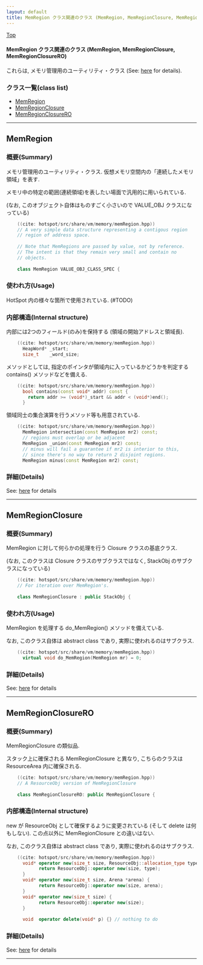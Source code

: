 ```yaml
---
layout: default
title: MemRegion クラス関連のクラス (MemRegion, MemRegionClosure, MemRegionClosureRO)
---
```

[Top](../index.html)

#### MemRegion クラス関連のクラス (MemRegion, MemRegionClosure, MemRegionClosureRO)

これらは, メモリ管理用のユーティリティ・クラス (See: [here](no3718kvd.html) for details).


### クラス一覧(class list)

  * [MemRegion](#no9mPvmCw3)
  * [MemRegionClosure](#nodmhU2liL)
  * [MemRegionClosureRO](#no4r61xvor)


---
## <a name="no9mPvmCw3" id="no9mPvmCw3">MemRegion</a>

### 概要(Summary)
メモリ管理用のユーティリティ・クラス.
仮想メモリ空間内の「連続したメモリ領域」を表す.

メモリ中の特定の範囲(連続領域)を表したい場面で汎用的に用いられている.

(なお, このオブジェクト自体はものすごく小さいので VALUE_OBJ クラスになっている)

```cpp
    ((cite: hotspot/src/share/vm/memory/memRegion.hpp))
    // A very simple data structure representing a contigous region
    // region of address space.
    
    // Note that MemRegions are passed by value, not by reference.
    // The intent is that they remain very small and contain no
    // objects.
    
    class MemRegion VALUE_OBJ_CLASS_SPEC {
```

### 使われ方(Usage)
HotSpot 内の様々な箇所で使用されている. (#TODO)

### 内部構造(Internal structure)
内部には2つのフィールド(のみ)を保持する (領域の開始アドレスと領域長).

```cpp
    ((cite: hotspot/src/share/vm/memory/memRegion.hpp))
      HeapWord* _start;
      size_t    _word_size;
```

メソッドとしては,
指定のポインタが領域内に入っているかどうかを判定する contains() メソッドなどを備える.

```cpp
    ((cite: hotspot/src/share/vm/memory/memRegion.hpp))
      bool contains(const void* addr) const {
        return addr >= (void*)_start && addr < (void*)end();
      }
```

領域同士の集合演算を行うメソッド等も用意されている.

```cpp
    ((cite: hotspot/src/share/vm/memory/memRegion.hpp))
      MemRegion intersection(const MemRegion mr2) const;
      // regions must overlap or be adjacent
      MemRegion _union(const MemRegion mr2) const;
      // minus will fail a guarantee if mr2 is interior to this,
      // since there's no way to return 2 disjoint regions.
      MemRegion minus(const MemRegion mr2) const;
```




### 詳細(Details)
See: [here](../doxygen/classMemRegion.html) for details

---
## <a name="nodmhU2liL" id="nodmhU2liL">MemRegionClosure</a>

### 概要(Summary)
MemRegion に対して何らかの処理を行う Closure クラスの基底クラス.

(なお, このクラスは Closure クラスのサブクラスではなく, StackObj のサブクラスになっている)


```cpp
    ((cite: hotspot/src/share/vm/memory/memRegion.hpp))
    // For iteration over MemRegion's.
    
    class MemRegionClosure : public StackObj {
```

### 使われ方(Usage)
MemRegion を処理する do_MemRegion() メソッドを備えている.

なお, このクラス自体は abstract class であり, 実際に使われるのはサブクラス.

```cpp
    ((cite: hotspot/src/share/vm/memory/memRegion.hpp))
      virtual void do_MemRegion(MemRegion mr) = 0;
```




### 詳細(Details)
See: [here](../doxygen/classMemRegionClosure.html) for details

---
## <a name="no4r61xvor" id="no4r61xvor">MemRegionClosureRO</a>

### 概要(Summary)
MemRegionClosure の類似品.

スタック上に確保される MemRegionClosure と異なり, こちらのクラスは ResourceArea 内に確保される.


```cpp
    ((cite: hotspot/src/share/vm/memory/memRegion.hpp))
    // A ResourceObj version of MemRegionClosure
    
    class MemRegionClosureRO: public MemRegionClosure {
```

### 内部構造(Internal structure)
new が ResourceObj として確保するように変更されている (そして delete は何もしない). 
この点以外に MemRegionClosure との違いはない. 

なお, このクラス自体は abstract class であり, 実際に使われるのはサブクラス.

```cpp
    ((cite: hotspot/src/share/vm/memory/memRegion.hpp))
      void* operator new(size_t size, ResourceObj::allocation_type type) {
            return ResourceObj::operator new(size, type);
      }
      void* operator new(size_t size, Arena *arena) {
            return ResourceObj::operator new(size, arena);
      }
      void* operator new(size_t size) {
            return ResourceObj::operator new(size);
      }
    
      void  operator delete(void* p) {} // nothing to do
```




### 詳細(Details)
See: [here](../doxygen/classMemRegionClosureRO.html) for details

---
